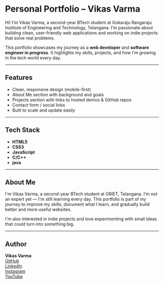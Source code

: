 # Personal Portfolio – Vikas Varma

Hi! I'm Vikas Varma, a second-year BTech student at Gokaraju Rangaraju Institute of Engineering and Technology, Telangana. I'm passionate about building clean, user-friendly web applications and working on indie projects that solve real problems.

This portfolio showcases my journey as a **web developer** and **software engineer in progress**. It highlights my skills, projects, and how I'm growing in the tech world every day.

---

##  Features

- Clean, responsive design (mobile-first)
- About Me section with background and goals
- Projects section with links to hosted demos & GitHub repos
- Contact form / social links
- Built to scale and update easily

---

## Tech Stack

- **HTML5**
- **CSS3**
- **JavaScript**
- **C/C++**
- **java**

---

## About Me

I'm Vikas Varma, a second-year BTech student at GRIET, Telangana. I'm not an expert yet — I'm still learning every day. This portfolio is part of my journey to improve my skills, document what I learn, and gradually build better and more useful websites.

I'm also interested in indie projects and love experimenting with small ideas that could turn into something big.

---

## Author

**Vikas Varma**  
[GitHub](https://github.com/Vikasvarma-hub)  
[LinkedIn](https://linkedin.com/in/vikasvarma007)  
[Instagram](https://instagram.com/your-insta-username)  
[YouTube](https://youtube.com/@your-channel-id)




<!---
Vikasvarma-hub/Vikasvarma-hub is a ✨ special ✨ repository because its `README.md` (this file) appears on your GitHub profile.
You can click the Preview link to take a look at your changes.
--->
